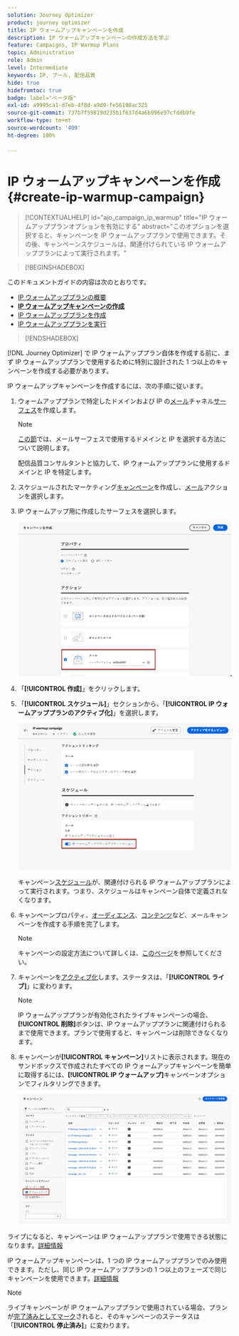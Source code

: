 ```yaml
---
solution: Journey Optimizer
product: journey optimizer
title: IP ウォームアップキャンペーンを作成
description: IP ウォームアップキャンペーンの作成方法を学ぶ
feature: Campaigns, IP Warmup Plans
topic: Administration
role: Admin
level: Intermediate
keywords: IP, プール, 配信品質
hide: true
hidefromtoc: true
badge: label="ベータ版"
exl-id: a9995ca1-d7eb-4f8d-a9d9-fe56198ac325
source-git-commit: 737b7f59819d235b1f637d4a6b996e97cfddb9fe
workflow-type: tm+mt
source-wordcount: '409'
ht-degree: 100%

---
```


# IP ウォームアップキャンペーンを作成 {#create-ip-warmup-campaign}

>[!CONTEXTUALHELP]
>id="ajo_campaign_ip_warmup"
>title="IP ウォームアッププランオプションを有効にする"
>abstract="このオプションを選択すると、キャンペーンを IP ウォームアッププランで使用できます。その後、キャンペーンスケジュールは、関連付けられている IP ウォームアッププランによって実行されます。"

>[!BEGINSHADEBOX]

このドキュメントガイドの内容は次のとおりです。

* [IP ウォームアッププランの概要](ip-warmup-gs.md)
* **[IP ウォームアップキャンペーンの作成](ip-warmup-campaign.md)**
* [IP ウォームアッププランを作成](ip-warmup-plan.md)
* [IP ウォームアッププランを実行](ip-warmup-execution.md)

>[!ENDSHADEBOX]

[!DNL Journey Optimizer] で IP ウォームアッププラン自体を作成する前に、まず IP ウォームアッププランで使用するために特別に設計された 1 つ以上のキャンペーンを作成する必要があります<!--through a dedicated option-->。

IP ウォームアップキャンペーンを作成するには、次の手順に従います。

1. ウォームアッププランで特定したドメインおよび IP の[メール](../email/email-settings.md)チャネル[サーフェス](channel-surfaces.md)を作成します。

   >[!NOTE]
   >
   >[この節](../email/email-settings.md#subdomains-and-ip-pools)では、メールサーフェスで使用するドメインと IP を選択する方法について説明します。
   >
   >配信品質コンサルタントと協力して、IP ウォームアッププランに使用するドメインと IP を特定します。<!--TBC-->

1. スケジュールされたマーケティング[キャンペーン](../campaigns/create-campaign.md)を作成し、[メール](../email/create-email.md#create-email-journey-campaign)アクションを選択します。

   <!--Select the Marketing category. The IP warmup plan activation option is only available for  marketing-type campaigns.-->

1. IP ウォームアップ用に作成したサーフェスを選択します。

   ![](assets/ip-warmup-campaign-surface.png)

   <!--You must use the same surface as the one that will be used for the asociated IP warmup plan. [Learn how to create an IP warmup plan](#create-ip-warmup-plan)-->

1. 「**[!UICONTROL 作成]**」をクリックします。

1. 「**[!UICONTROL スケジュール]**」セクションから、「**[!UICONTROL IP ウォームアッププランのアクティブ化]**」を選択します。

   ![](assets/ip-warmup-campaign-plan-activation.png)

   キャンペーン[スケジュール](../campaigns/create-campaign.md#schedule)が、関連付けられる IP ウォームアッププランによって実行されます。つまり、スケジュールはキャンペーン自体で定義されなくなります。

1. キャンペーンプロパティ、[オーディエンス](../audience/about-audiences.md)<!--best practices for IP warmup in terms of audience?-->、[コンテンツ](../email/get-started-email-design.md#key-steps)など、メールキャンペーンを作成する手順を完了します。

   >[!NOTE]
   >
   >キャンペーンの設定方法について詳しくは、[このページ](../campaigns/get-started-with-campaigns.md)を参照してください。

1. キャンペーンを[アクティブ化](../campaigns/review-activate-campaign.md)します。ステータスは、「**[!UICONTROL ライブ]**」に変わります。

   >[!NOTE]
   >
   >IP ウォームアッププランが有効化されたライブキャンペーンの場合、**[!UICONTROL 削除]**&#x200B;ボタンは、IP ウォームアッププランに関連付けられるまで使用できます。プランで使用すると、キャンペーンは削除できなくなります。

1. キャンペーンが&#x200B;**[!UICONTROL キャンペーン]**&#x200B;リストに表示されます。現在のサンドボックスで作成されたすべての IP ウォームアップキャンペーンを簡単に取得するには、**[!UICONTROL IP ウォームアップ]**&#x200B;キャンペーンオプションでフィルタリングできます。

   ![](assets/ip-warmup-campaign-filter.png)

ライブになると、キャンペーンは IP ウォームアッププランで使用できる状態になります。[詳細情報](ip-warmup-plan.md)

IP ウォームアップキャンペーンは、1 つの IP ウォームアッププランでのみ使用できます。ただし、同じ IP ウォームアッププランの 1 つ以上のフェーズで同じキャンペーンを使用できます。[詳細情報](ip-warmup-plan.md#define-phases)

>[!NOTE]
>
>ライブキャンペーンが IP ウォームアッププランで使用されている場合、プランが[完了済みとしてマーク](ip-warmup-execution.md#mark-as-completed)されると、そのキャンペーンのステータスは 「**[!UICONTROL 停止済み]**」に変わります。

